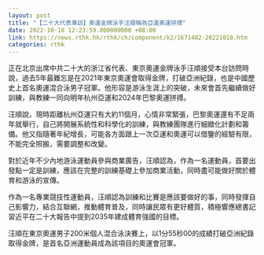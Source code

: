 ```yaml
---
layout: post
title: "【二十大代表專訪】奧運金牌泳手汪順稱為亞運奧運拼搏"
date: 2022-10-18 12:23:59.000000000 +08:00
link: https://news.rthk.hk/rthk/ch/component/k2/1671482-20221018.htm
categories: rthk
---
```


正在北京出席中共二十大的浙江省代表、東京奧運金牌泳手汪順接受本台訪問時說，過去5年最難忘是在2021年東京奧運會取得金牌，打破亞洲紀錄，也是中國歷史上首名奧運混合泳男子冠軍。他形容是游泳生涯上的突破，未來會首先繼續做好訓練，與教練一同向明年杭州亞運和2024年巴黎奧運拼搏。

汪順說，現時距離杭州亞運只有大約11個月，心情非常緊張，巴黎奧運還有不足兩年就舉行，自己將開展系統性和科學化的訓練，與教練團隊進行細緻化計劃和籌備。他又指隨著年紀增長，可能各方面跟上一次亞運和奧運可以借鑒的經驗有限，不能完全照搬，需要調整和改變。

對於近年不少內地游泳運動員參與商業廣告，汪順認為，作為一名運動員，首要出發點一定是訓練，應該在完整的訓練基礎上參加商業活動，同時盡可能做好關於體育和游泳的宣傳。

作為一名專業競技性運動員，汪順認為訓練和比賽是應該要做好的事，同時發揮自己影響力，結合互聯網，推動體育普及，同時讓民眾有更好體質，積極響應總書記習近平在二十大報告中提到2035年建成體育強國的目標。

汪順在東京奧運男子200米個人混合泳決賽上，以1分55秒00的成績打破亞洲紀錄取得金牌，是首名亞洲運動員成為該項目的奧運會冠軍。
